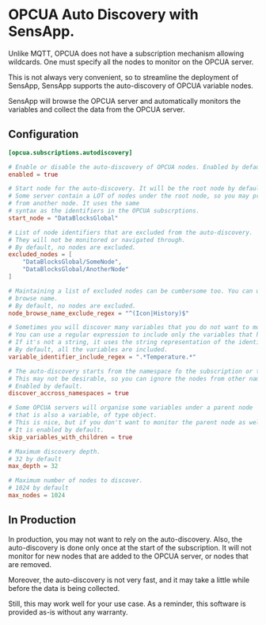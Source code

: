 # OPCUA Auto Discovery with SensApp.

Unlike MQTT, OPCUA does not have a subscription mechanism allowing wildcards. One must specify all the nodes to monitor on the OPCUA server.

This is not always very convenient, so to streamline the deployment of SensApp, SensApp supports the auto-discovery of OPCUA variable nodes.

SensApp will browse the OPCUA server and automatically monitors the variables and collect the data from the OPCUA server.

## Configuration

```toml
[opcua.subscriptions.autodiscovery]

# Enable or disable the auto-discovery of OPCUA nodes. Enabled by default if the configuration is present.
enabled = true

# Start node for the auto-discovery. It will be the root node by default.
# Some server contain a LOT of nodes under the root node, so you may prefer to start
# from another node. It uses the same
# syntax as the identifiers in the OPCUA subscrptions.
start_node = "DataBlocksGlobal"

# List of node identifiers that are excluded from the auto-discovery.
# They will not be monitored or navigated through.
# By default, no nodes are excluded.
excluded_nodes = [
    "DataBlocksGlobal/SomeNode",
    "DataBlocksGlobal/AnotherNode"
]

# Maintaining a list of excluded nodes can be cumbersome too. You can use a regular expression to exclude nodes based on their
# browse name.
# By default, no nodes are excluded.
node_browse_name_exclude_regex = "^(Icon|History)$"

# Sometimes you will discover many variables that you do not want to monitor.
# You can use a regular expression to include only the variables that have an identifier that match the regular expression.
# If it's not a string, it uses the string representation of the identifier.
# By default, all the variables are included.
variable_identifier_include_regex = ".*Temperature.*"

# The auto-discovery starts from the namespace fo the subscription or the root node, but it can discover nodes in other namespaces if the OPCUA server is configured with links accross namespaces.
# This may not be desirable, so you can ignore the nodes from other namespaces.
# Enabled by default.
discover_accross_namespaces = true

# Some OPCUA servers will organise some variables under a parent node
# that is also a variable, of type object.
# This is nice, but if you don't want to monitor the parent node as well as the children, you can use this option.
# It is enabled by default.
skip_variables_with_children = true

# Maximum discovery depth.
# 32 by default
max_depth = 32

# Maximum number of nodes to discover.
# 1024 by default
max_nodes = 1024

```

## In Production

In production, you may not want to rely on the auto-discovery. Also, the auto-discovery is done only once at the start of the subscription. It will not monitor for new nodes that are added to the OPCUA server, or nodes that are removed.

Moreover, the auto-discovery is not very fast, and it may take a little while before the data is being collected.

Still, this may work well for your use case. As a reminder, this software is provided as-is without any warranty.
